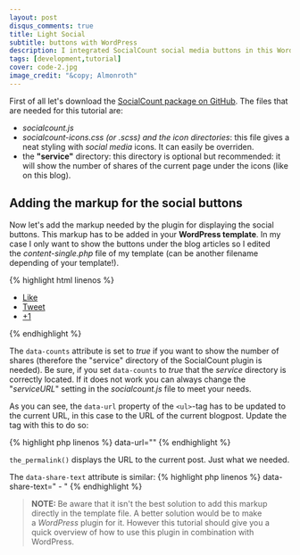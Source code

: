 ```yaml
---
layout: post
disqus_comments: true
title: Light Social 
subtitle: buttons with WordPress
description: I integrated SocialCount social media buttons in this WordPress blog. The main advantage of this <em>jQuery plugin</em> is that you can add <strong>social buttons</strong> without slowing down the page load (for Facebook, Twitter, and Google Plus) because they are lazy loaded.
tags: [development,tutorial]
cover: code-2.jpg
image_credit: "&copy; Almonroth"
---
```

First of all let's download the <a title="SocialCount Github" href="https://github.com/filamentgroup/SocialCount/tree/master/src" target="_blank">SocialCount package on GitHub</a>. The files that are needed for this tutorial are:

<ul>
  <li><em><span style="line-height: 13px;">socialcount.js</span></em></li>
  <li><em>socialcount-icons.css (or .scss) and the icon directories</em>: this file gives a neat styling with <em>social media</em> icons. It can easily be overriden.</li>
  <li>the <strong>"service"</strong> directory: this directory is optional but recommended: it will show the number of shares of the current page under the icons (like on this blog).</li>
</ul>
<h2>Adding the markup for the social buttons</h2>
Now let's add the markup needed by the plugin for displaying the social buttons. This markup has to be added in your <strong>WordPress template</strong>. In my case I only want to show the buttons under the blog articles so I edited the <em>content-single.php</em> <strong></strong>file of my template (can be another filename depending of your template!).

{% highlight html linenos %}
<ul data-url="YOUR_CUSTOM_URL" data-counts="true" data-share-text="SHARE_TEXT_HERE">
 <li><a href="https://www.facebook.com/sharer/sharer.php?u=YOUR_CUSTOM_URL" title="Share on Facebook"><span></span><span>Like</span></a></li>
 <li><a href="https://twitter.com/intent/tweet?text=YOUR_CUSTOM_URL" title="Share on Twitter"><span></span><span>Tweet</span></a></li>
 <li><a href="https://plus.google.com/share?url=YOUR_CUSTOM_URL" title="Share on Google Plus"><span></span><span>+1</span></a></li>
</ul>
{% endhighlight %}

The <code>data-counts</code> attribute is set to <em>true</em> if you want to show the number of shares (therefore the "service" directory of the SocialCount plugin is needed). Be sure, if you set <code>data-counts</code> to <em>true </em>that the <em>service </em>directory is correctly located. If it does not work you can always change the "<em>serviceURL</em>" setting in the <em>socialcount.js </em>file to meet your needs.<em></em>

As you can see, the <code>data-url</code> property of the <code>&lt;ul&gt;</code>-tag has to be updated to the current URL, in this case to the URL of the current blogpost. Update the tag with this to do so:

{% highlight php linenos %}
data-url="<?php urlencode(the_permalink()); ?>"
{% endhighlight %}

<code>the_permalink()</code> displays the URL to the current post. Just what we needed.

The <code>data-share-text</code> attribute is similar:
{% highlight php linenos %}
data-share-text="<?php urlencode(the_title()); ?> - <?php urlencode(the_permalink()); ?>"
{% endhighlight %}

<blockquote><strong>NOTE: </strong>Be aware that it isn't the best solution to add this markup directly in the template file.<em> </em>A better solution would be to make a <em>WordPress</em> plugin for it. However this tutorial should give you a quick overview of how to use this plugin in combination with WordPress.</blockquote>